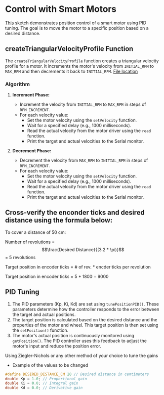 # Control with Smart Motors

[This](https://github.com/mikhaildasilva/ES3011/blob/20d165d9492f7185c27da2c1a9fdc293d24631f3/Software/test/PID_tuning_test/PID_tuning_test.ino) sketch demonstrates position control of a smart motor using PID tuning. The goal is to move the motor to a specific position based on a desired distance.


## createTriangularVelocityProfile Function

The `createTriangularVelocityProfile` function creates a triangular velocity profile for a motor. It increments the motor's velocity from `INITIAL_RPM` to `MAX_RPM` and then decrements it back to `INITIAL_RPM`.
[File location](https://github.com/mikhaildasilva/ES3011/blob/df60fd108a9c9e1c1bca6b1fbec1b55bb6f93011/Software/test/velocity_control_test/velocity_control_test.ino)

### Algorithm

1. **Increment Phase:**
   - Increment the velocity from `INITIAL_RPM` to `MAX_RPM` in steps of `RPM_INCREMENT`.
   - For each velocity value:
     - Set the motor velocity using the `setVelocity` function.
     - Wait for a specified delay (e.g., 1000 milliseconds).
     - Read the actual velocity from the motor driver using the `read` function.
     - Print the target and actual velocities to the Serial monitor.

2. **Decrement Phase:**
   - Decrement the velocity from `MAX_RPM` to `INITIAL_RPM` in steps of `RPM_INCREMENT`.
   - For each velocity value:
     - Set the motor velocity using the `setVelocity` function.
     - Wait for a specified delay (e.g., 1000 milliseconds).
     - Read the actual velocity from the motor driver using the `read` function.
     - Print the target and actual velocities to the Serial monitor.

## Cross-verify the enconder ticks and desired distance using the formula below:

To cover a distance of 50 cm:

Number of revolutions = $$\frac{Desired Distance}{(3.2 * \pi)}$$ = 5 revolutions

Target position in encoder ticks = # of rev. * encder ticks per revolution

Target position in encoder ticks = 5 * 1800 = 9000

## PID Tuning 

   1. The PID parameters (Kp, Ki, Kd) are set using ```tunePositionPID()```. These parameters determine how the controller responds to the error between the target and actual positions.
   2. The target position is calculated based on the desired distance and the properties of the motor and wheel. This target position is then set using the ```setPosition()``` function.
   3. The motor's actual position is continuously monitored using  ```getPosition()```. The PID controller uses this feedback to adjust the motor's input and reduce the position error.
      
Using Ziegler-Nichols or any other method of your choice to tune the gains 
- Example of the values to be changed
```c
#define DESIRED_DISTANCE_CM 20 // Desired distance in centimeters
double Kp = 1.0; // Proportional gain
double Ki = 0.0; // Integral gain
double Kd = 0.0; // Derivative gain
```


